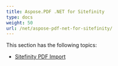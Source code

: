 ```yaml
---
title: Aspose.PDF .NET for Sitefinity
type: docs
weight: 50
url: /net/aspose-pdf-net-for-sitefinity/
---
```


This section has the following topics:

- [Sitefinity PDF Import](/pdf/net/sitefinity-pdf-import-html/)
